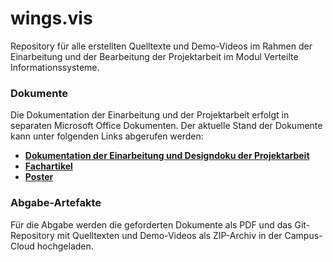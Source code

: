 # wings.vis 

Repository für alle erstellten Quelltexte und Demo-Videos im Rahmen der Einarbeitung und der Bearbeitung der Projektarbeit im Modul Verteilte Informationssysteme.

### Dokumente
Die Dokumentation der Einarbeitung und der Projektarbeit erfolgt in separaten Microsoft Office Dokumenten.
Der aktuelle Stand der Dokumente kann unter folgenden Links abgerufen werden:

* **[Dokumentation der Einarbeitung und Designdoku der Projektarbeit](https://studhswismarde.sharepoint.com/:w:/s/VerteilteInformationssysteme755/EehfJpN4yZZKisdVfvI8UsEBz7VNO68YVLkYPThX-lSnqQ?e=xcy44L)**
* **[Fachartikel](https://studhswismarde.sharepoint.com/:w:/s/VerteilteInformationssysteme755/EQvKa_cctdJAvIEIC5aSnc0BqnjG_Ueu3E406b2pWiS_hg?e=9s6C59)**
* **[Poster](https://studhswismarde.sharepoint.com/:p:/s/VerteilteInformationssysteme755/EXwR9Ey7w3FCvfVe6MKNFAgB0qRVKeyFArWCg4cnrlCyMQ?e=duvYxy)**


### Abgabe-Artefakte
Für die Abgabe werden die geforderten Dokumente als PDF und das Git-Repository mit Quelltexten und Demo-Videos als ZIP-Archiv in der Campus-Cloud hochgeladen.
